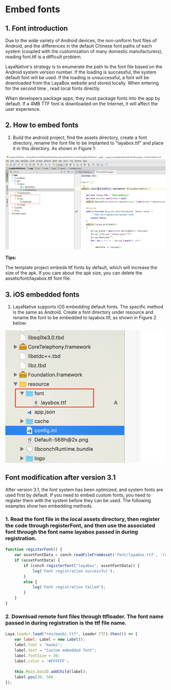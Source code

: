 
# Embed fonts

## 1. Font introduction

Due to the wide variety of Android devices, the non-uniform font files of Android, and the differences in the default Chinese font paths of each system (coupled with the customization of many domestic manufacturers), reading font.ttf is a difficult problem.

LayaNative's strategy is to enumerate the path to the font file based on the Android system version number. If the loading is successful, the system default font will be used. If the loading is unsuccessful, a font will be downloaded from the LayaBox website and stored locally. When entering for the second time , read local fonts directly.

When developers package apps, they must package fonts into the app by default. If a 4MB TTF font is downloaded on the Internet, it will affect the user experience.

## 2. How to embed fonts

1. Build the android project, find the assets directory, create a font directory, rename the font file to be implanted to "layabox.ttf" and place it in this directory. As shown in Figure 1:

![Picture 1](img/1.jpg)


**Tips:**

The template project embeds ttf fonts by default, which will increase the size of the apk. If you care about the apk size, you can delete the assets/font/layabox.ttf font file.

## 3. iOS embedded fonts

1. LayaNative supports iOS embedding default fonts. The specific method is the same as Android. Create a font directory under resource and rename the font to be embedded to layabox.ttf, as shown in Figure 2 below:

![Picture 2](img/2.png)


## Font modification after version 3.1

After version 3.1, the font system has been optimized, and system fonts are used first by default. If you need to embed custom fonts, you need to register them with the system before they can be used. The following examples show two embedding methods.


### 1. Read the font file in the local assets directory, then register the code through registerFont, and then use the associated font through the font name layabox passed in during registration.
```javascript
function registerFont() {
	var assetFontData = conch.readFileFromAsset('font/layabox.ttf', 'raw');
	if (assetFontData) {
    	if (conch.registerFont("layabox", assetFontData)) {
        	log('Font registration successful');
    	}
    	else {
        	log('Font registration failed');
    	}
	}
}
```


### 2. Download remote font files through ttfloader. The font name passed in during registration is the ttf file name.
```javascript
Laya.loader.load("res/maobi.ttf", Loader.TTF).then(() => {
    var label: Label = new Label();
    label.font = "maobi";
    label.text = "Custom embedded font";
    label.fontSize = 30;
    label.color = '#FFFFFF';
   	 
    this.Main.box2D.addChild(label);
    label.pos(30, 50)
});
```


